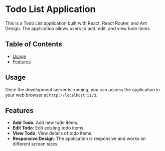 # Todo List Application

This is a Todo List application built with React, React Router, and Ant Design. The application allows users to add, edit, and view todo items.

## Table of Contents

- [Usage](#usage)
- [Features](#features)

## Usage

Once the development server is running, you can access the application in your web browser at `http://localhost:5173`.

## Features

- **Add Todo**: Add new todo items.
- **Edit Todo**: Edit existing todo items.
- **View Todo**: View details of todo items.
- **Responsive Design**: The application is responsive and works on different screen sizes.
